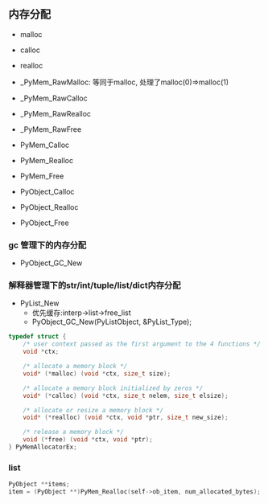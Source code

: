 ## 内存分配
* malloc
* calloc
* realloc
* _PyMem_RawMalloc: 等同于malloc, 处理了malloc(0)=>malloc(1)
* _PyMem_RawCalloc
* _PyMem_RawRealloc
* _PyMem_RawFree

* PyMem_Calloc
* PyMem_Realloc
* PyMem_Free


* PyObject_Calloc
* PyObject_Realloc
* PyObject_Free


### gc 管理下的内存分配
* PyObject_GC_New


### 解释器管理下的str/int/tuple/list/dict内存分配

* PyList_New
    * 优先缓存:interp->list->free_list
    * PyObject_GC_New(PyListObject, &PyList_Type);


```c
typedef struct {
    /* user context passed as the first argument to the 4 functions */
    void *ctx;

    /* allocate a memory block */
    void* (*malloc) (void *ctx, size_t size);

    /* allocate a memory block initialized by zeros */
    void* (*calloc) (void *ctx, size_t nelem, size_t elsize);

    /* allocate or resize a memory block */
    void* (*realloc) (void *ctx, void *ptr, size_t new_size);

    /* release a memory block */
    void (*free) (void *ctx, void *ptr);
} PyMemAllocatorEx;
```

### list 
```c
PyObject **items;
item = (PyObject **)PyMem_Realloc(self->ob_item, num_allocated_bytes);
```

